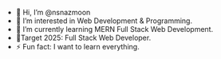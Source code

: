 - 👋 Hi, I’m @nsnazmoon
- 👀 I’m interested in Web Development & Programming.
- 🌱 I’m currently learning MERN Full Stack Web Development.
- 🎯Target 2025: Full Stack Web Developer.
- ⚡ Fun fact: I want to learn everything.

<!---
nsnazmooon/nsnazmooon is a ✨ special ✨ repository because its `README.md` (this file) appears on your GitHub profile.
You can click the Preview link to take a look at your changes.
--->
